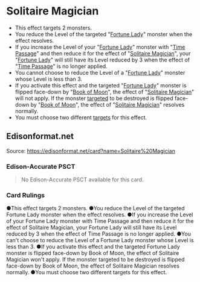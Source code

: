 # Solitaire Magician

*   This effect targets 2 monsters.
*   You reduce the Level of the targeted "[Fortune Lady](https://yugioh.fandom.com/wiki/Fortune_Lady)" monster when the effect resolves.
*   If you increase the Level of your "[Fortune Lady](https://yugioh.fandom.com/wiki/Fortune_Lady)" monster with "[Time Passage](https://yugioh.fandom.com/wiki/Time_Passage)" and then reduce it for the effect of "[Solitaire Magician](https://yugioh.fandom.com/wiki/Solitaire_Magician)", your "[Fortune Lady](https://yugioh.fandom.com/wiki/Fortune_Lady)" will still have its Level reduced by 3 when the effect of "[Time Passage](https://yugioh.fandom.com/wiki/Time_Passage)" is no longer applied.
*   You cannot choose to reduce the Level of a "[Fortune Lady](https://yugioh.fandom.com/wiki/Fortune_Lady)" monster whose Level is less than 3.
*   If you activate this effect and the targeted "[Fortune Lady](https://yugioh.fandom.com/wiki/Fortune_Lady)" monster is flipped face-down by "[Book of Moon](https://yugioh.fandom.com/wiki/Book_of_Moon)", the effect of "[Solitaire Magician](https://yugioh.fandom.com/wiki/Solitaire_Magician)" will not apply. If the monster [targeted](https://yugioh.fandom.com/wiki/Target) to be destroyed is flipped face-down by "[Book of Moon](https://yugioh.fandom.com/wiki/Book_of_Moon)", the effect of "[Solitaire Magician](https://yugioh.fandom.com/wiki/Solitaire_Magician)" resolves normally.
*   You must choose two different [targets](https://yugioh.fandom.com/wiki/Target) for this effect.

## Edisonformat.net

Source: https://edisonformat.net/card?name=Solitaire%20Magician

### Edison-Accurate PSCT

> No Edison-Accurate PSCT available for this card.

### Card Rulings

●This effect targets 2 monsters.
●You reduce the Level of the targeted Fortune Lady monster when the effect resolves.
●If you increase the Level of your Fortune Lady monster with Time Passage and then reduce it for the effect of Solitaire Magician, your Fortune Lady will still have its Level reduced by 3 when the effect of Time Passage is no longer applied.
●You can't choose to reduce the Level of a Fortune Lady monster whose Level is less than 3.
●If you activate this effect and the targeted Fortune Lady monster is flipped face-down by Book of Moon, the effect of Solitaire Magician won't apply. If the monster targeted to be destroyed is flipped face-down by Book of Moon, the effect of Solitaire Magician resolves normally.
●You must choose two different targets for this effect.
            